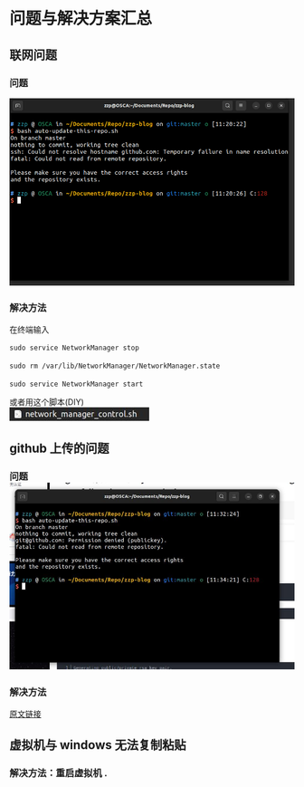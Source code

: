 # 问题与解决方案汇总  
## 联网问题  
### 问题  
![](./3.png)  
	
### 解决方法  
在终端输入  
~~~
sudo service NetworkManager stop  
	
sudo rm /var/lib/NetworkManager/NetworkManager.state  
	
sudo service NetworkManager start  
~~~


或者用这个脚本(DIY)  
![](./5.jpg)
## github 上传的问题  
### 问题  ![](./4.jpg)

### 解决方法  
[原文链接](https://blog.csdn.net/fine_Y/article/details/131828604)  
	
## 虚拟机与 windows 无法复制粘贴  
### 解决方法：重启虚拟机 .  